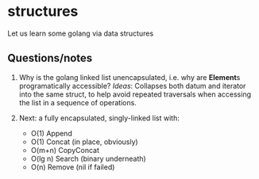 structures
==========

Let us learn some golang via data structures

Questions/notes
---------------

1. Why is the golang linked list unencapsulated, i.e. why are **Element**s
programatically accessible? _Ideas_: Collapses both datum and iterator into
the same struct, to help avoid repeated traversals when accessing the list
in a sequence of operations.

2. Next: a fully encapsulated, singly-linked list with:
    * O(1) Append
    * O(1) Concat (in place, obviously)
    * O(m+n) CopyConcat
    * O(lg n) Search (binary underneath)
    * O(n) Remove (nil if failed)